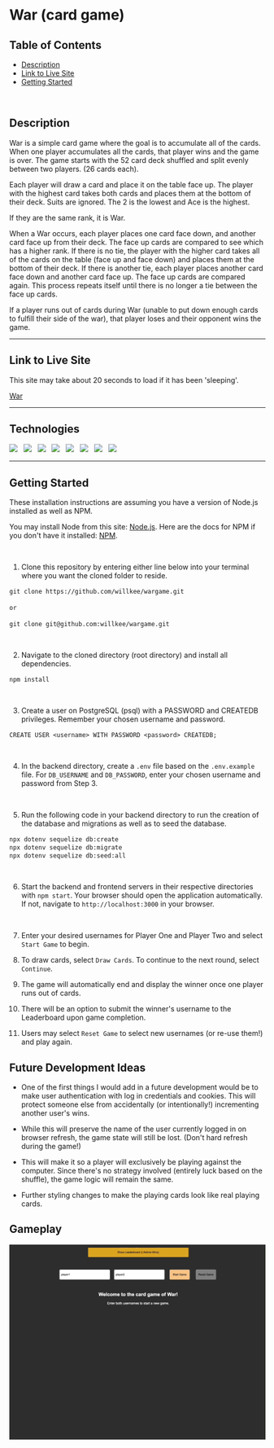 # War (card game)

## Table of Contents

-   [Description](https://github.com/willkee/wargame#description)
-   [Link to Live Site](https://github.com/willkee/wargame#link-to-live-site)
-   [Getting Started](https://github.com/willkee/wargame#getting-started)

<br>

## Description

War is a simple card game where the goal is to accumulate all of the cards. When one player accumulates all the cards, that player wins and the game is over. The game starts with the 52 card deck shuffled and split evenly between two players. (26 cards each).

Each player will draw a card and place it on the table face up. The player with the highest card takes both cards and places them at the bottom of their deck. Suits are ignored. The 2 is the lowest and Ace is the highest.

If they are the same rank, it is War. 

When a War occurs, each player places one card face down, and another card face up from their deck. The face up cards are compared to see which has a higher rank. If there is no tie, the player with the higher card takes all of the cards on the table (face up and face down) and places them at the bottom of their deck. If there is another tie, each player places another card face down and another card face up. The face up cards are compared again. This process repeats itself until there is no longer a tie between the face up cards.

If a player runs out of cards during War (unable to put down enough cards to fulfill their side of the war), that player loses and their opponent wins the game.

---

## Link to Live Site

This site may take about 20 seconds to load if it has been 'sleeping'.

[War](https://wk-wargame.herokuapp.com/)

---

## Technologies

<p float="left">

  <img src="https://cdn.jsdelivr.net/gh/devicons/devicon/icons/javascript/javascript-plain.svg" style="width:75px;" />
  &nbsp;
  <img src="https://cdn.jsdelivr.net/gh/devicons/devicon/icons/nodejs/nodejs-original.svg" style="width:75px;" />
  &nbsp;
  <img src="https://cdn.jsdelivr.net/gh/devicons/devicon/icons/react/react-original.svg" style="width:75px;" />
  &nbsp;
  <img src="https://cdn.jsdelivr.net/gh/devicons/devicon/icons/postgresql/postgresql-original.svg" style="width:75px;" />
  &nbsp;
  <img src="https://cdn.jsdelivr.net/gh/devicons/devicon/icons/express/express-original.svg" style="width:75px;" />
  &nbsp;
  <img src="https://cdn.jsdelivr.net/gh/devicons/devicon/icons/sequelize/sequelize-original.svg" style="width:75px;" />
  &nbsp;
  <img src="https://cdn.jsdelivr.net/gh/devicons/devicon/icons/heroku/heroku-plain.svg" style="width:75px;" />
  &nbsp;
  <img src="https://cdn.jsdelivr.net/gh/devicons/devicon/icons/css3/css3-plain-wordmark.svg" style="width:75px;" />
  &nbsp;

</p>

---

## Getting Started

These installation instructions are assuming you have a version of Node.js installed as well as NPM.

You may install Node from this site: [Node.js](https://nodejs.org/en/download/). 
Here are the docs for NPM if you don't have it installed: [NPM](https://docs.npmjs.com/downloading-and-installing-node-js-and-npm).

<br/>

1. Clone this repository by entering either line below into your terminal where you want the cloned folder to reside.

```
git clone https://github.com/willkee/wargame.git

or

git clone git@github.com:willkee/wargame.git
```

<br>

2. Navigate to the cloned directory (root directory) and install all dependencies.

```
npm install
```

<br>

3. Create a user on PostgreSQL (psql) with a PASSWORD and CREATEDB privileges. Remember your chosen username and password.

```
CREATE USER <username> WITH PASSWORD <password> CREATEDB;
```

<br>

4.  In the backend directory, create a `.env` file based on the `.env.example` file. For `DB_USERNAME` and `DB_PASSWORD`, enter your chosen username and password from Step 3.

<br>

5. Run the following code in your backend directory to run the creation of the database and migrations as well as to seed the database.

```
npx dotenv sequelize db:create
npx dotenv sequelize db:migrate
npx dotenv sequelize db:seed:all
```

<br>

6.  Start the backend and frontend servers in their respective directories with `npm start`. Your browser should open the application automatically. If not, navigate to `http://localhost:3000` in your browser.

<br>

7. Enter your desired usernames for Player One and Player Two and select `Start Game` to begin.

8. To draw cards, select `Draw Cards`. To continue to the next round, select `Continue`.

9. The game will automatically end and display the winner once one player runs out of cards. 

10. There will be an option to submit the winner's username to the Leaderboard upon game completion.

11. Users may select `Reset Game` to select new usernames (or re-use them!) and play again.

## Future Development Ideas

- One of the first things I would add in a future development would be to make user authentication with log in credentials and cookies. This will protect someone else from accidentally (or intentionally!) incrementing another user's wins. 

- While this will preserve the name of the user currently logged in on browser refresh, the game state will still be lost. (Don't hard refresh during the game!)

- This will make it so a player will exclusively be playing against the computer. Since there's no strategy involved (entirely luck based on the shuffle), the game logic will remain the same.

- Further styling changes to make the playing cards look like real playing cards.

## Gameplay

<img src="./frontend/public/war_game_gif.gif" style="width:800px;" />
